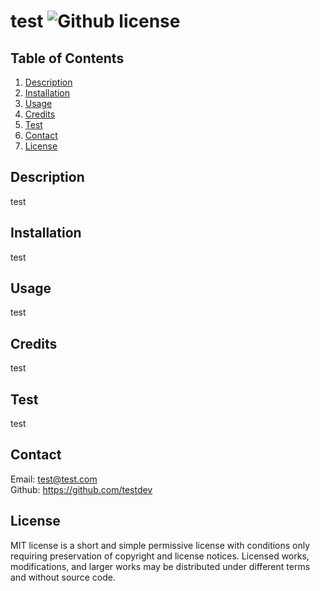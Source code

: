 # test  ![Github license](https://img.shields.io/badge/license-MIT-green.svg)


  ## Table of Contents
  1. [Description](#description)
  2. [Installation](#installation)
  3. [Usage](#usage)
  4. [Credits](#credits)
  5. [Test](#test)
  6. [Contact](#contact)
  7. [License](#license)
  

  ## Description
  test


  ## Installation
  test
  

  ## Usage
  test


  ## Credits
  test
  

  ## Test
  test


  ## Contact
  Email: test@test.com   
  Github: https://github.com/testdev 


  ## License
  MIT license is a short and simple permissive license with conditions only requiring preservation of copyright and license notices. Licensed works, modifications, and larger works may be distributed under different terms and without source code.
